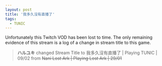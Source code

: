 ```yaml
---
layout: post
title: '我多久沒有直播了'
tags:
  - TUNIC
---
```


Unfortunately this Twitch VOD has been lost to time. The only remaining evidence of this stream is a log of a change in
stream title to this game.

> **ハルユキ** changed Stream Title to 我多久沒有直播了 &#124; Playing TUNIC &#124; 09/02 from ~~Nani Lost Ark &#124; Playing Lost Ark &#124; 29/01~~